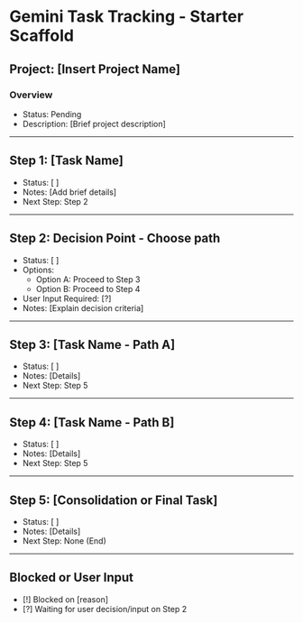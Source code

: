 # Gemini Task Tracking - Starter Scaffold

## Project: [Insert Project Name]  
### Overview  
- Status: Pending  
- Description: [Brief project description]

---

## Step 1: [Task Name]  
- Status: [ ]  
- Notes: [Add brief details]  
- Next Step: Step 2

---

## Step 2: Decision Point - Choose path  
- Status: [ ]  
- Options:  
  - Option A: Proceed to Step 3  
  - Option B: Proceed to Step 4  
- User Input Required: [?]  
- Notes: [Explain decision criteria]

---

## Step 3: [Task Name - Path A]  
- Status: [ ]  
- Notes: [Details]  
- Next Step: Step 5

---

## Step 4: [Task Name - Path B]  
- Status: [ ]  
- Notes: [Details]  
- Next Step: Step 5

---

## Step 5: [Consolidation or Final Task]  
- Status: [ ]  
- Notes: [Details]  
- Next Step: None (End)

---

## Blocked or User Input  
- [!] Blocked on [reason]  
- [?] Waiting for user decision/input on Step 2  
